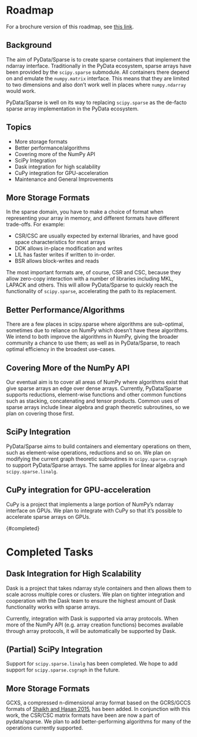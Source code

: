 # Roadmap

For a brochure version of this roadmap, see
[this link](https://docs.wixstatic.com/ugd/095d2c_ac81d19db47047c79a55da7a6c31cf66.pdf).


## Background

The aim of PyData/Sparse is to create sparse containers that implement the ndarray
interface. Traditionally in the PyData ecosystem, sparse arrays have been provided
by the `scipy.sparse` submodule. All containers there depend on and emulate the
`numpy.matrix` interface. This means that they are limited to two dimensions and also
don’t work well in places where `numpy.ndarray` would work.

PyData/Sparse is well on its way to replacing `scipy.sparse` as the de-facto sparse array
implementation in the PyData ecosystem.

## Topics

* More storage formats
* Better performance/algorithms
* Covering more of the NumPy API
* SciPy Integration
* Dask integration for high scalability
* CuPy integration for GPU-acceleration
* Maintenance and General Improvements

## More Storage Formats

In the sparse domain, you have to make a choice of format when representing your array in
memory, and different formats have different trade-offs. For example:

* CSR/CSC are usually expected by external libraries, and have good space characteristics
  for most arrays
* DOK allows in-place modification and writes
* LIL has faster writes if written to in-order.
* BSR allows block-writes and reads

The most important formats are, of course, CSR and CSC, because they allow zero-copy interaction
with a number of libraries including MKL, LAPACK and others. This will allow PyData/Sparse to
quickly reach the functionality of `scipy.sparse`, accelerating the path to its replacement.

## Better Performance/Algorithms

There are a few places in scipy.sparse where algorithms are sub-optimal, sometimes due to reliance
on NumPy which doesn’t have these algorithms. We intend to both improve the algorithms in NumPy,
giving the broader community a chance to use them; as well as in PyData/Sparse, to reach optimal
efficiency in the broadest use-cases.

## Covering More of the NumPy API

Our eventual aim is to cover all areas of NumPy where algorithms exist that give sparse arrays an edge
over dense arrays. Currently, PyData/Sparse supports reductions, element-wise functions and other common
functions such as stacking, concatenating and tensor products. Common uses of sparse arrays include
linear algebra and graph theoretic subroutines, so we plan on covering those first.

## SciPy Integration

PyData/Sparse aims to build containers and elementary operations on them, such as element-wise operations,
reductions and so on. We plan on modifying the current graph theoretic subroutines in `scipy.sparse.csgraph`
to support PyData/Sparse arrays. The same applies for linear algebra and `scipy.sparse.linalg`.

## CuPy integration for GPU-acceleration

CuPy is a project that implements a large portion of NumPy’s ndarray interface on GPUs. We plan to integrate
with CuPy so that it’s possible to accelerate sparse arrays on GPUs.

[](){#completed}
# Completed Tasks

## Dask Integration for High Scalability

Dask is a project that takes ndarray style containers and then allows them to scale across multiple cores or
clusters. We plan on tighter integration and cooperation with the Dask team to ensure the highest amount of
Dask functionality works with sparse arrays.

Currently, integration with Dask is supported via array protocols.  When more of the NumPy API (e.g. array
creation functions) becomes available through array protocols, it will be automatically be supported by Dask.

## (Partial) SciPy Integration

Support for `scipy.sparse.linalg` has been completed. We hope to add support for `scipy.sparse.csgraph`
in the future.

## More Storage Formats

GCXS, a compressed n-dimensional array format based on the GCRS/GCCS formats of
[Shaikh and Hasan 2015](https://ieeexplore.ieee.org/document/7237032), has been added.
In conjunction with this work, the CSR/CSC matrix formats have been are now a part of pydata/sparse.
We plan to add better-performing algorithms for many of the operations currently supported.
